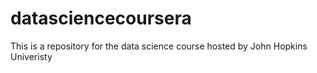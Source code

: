 # datasciencecoursera
This is a repository for the data science course hosted by John Hopkins Univeristy
